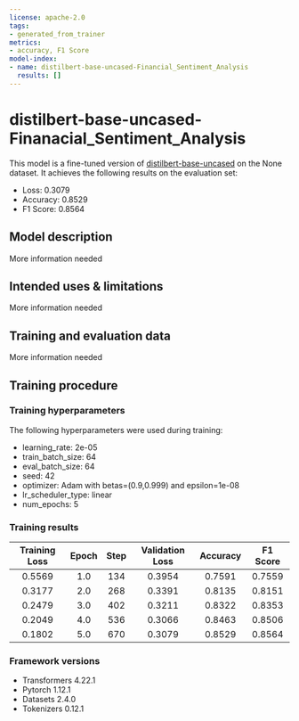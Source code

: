 ```yaml
---
license: apache-2.0
tags:
- generated_from_trainer
metrics:
- accuracy, F1 Score
model-index:
- name: distilbert-base-uncased-Financial_Sentiment_Analysis
  results: []
---
```


<!-- This model card has been generated automatically according to the information the Trainer had access to. You
should probably proofread and complete it, then remove this comment. -->

# distilbert-base-uncased-Finanacial_Sentiment_Analysis

This model is a fine-tuned version of [distilbert-base-uncased](https://huggingface.co/distilbert-base-uncased) on the None dataset.
It achieves the following results on the evaluation set:
- Loss: 0.3079
- Accuracy: 0.8529
- F1 Score: 0.8564

## Model description

More information needed

## Intended uses & limitations

More information needed

## Training and evaluation data

More information needed

## Training procedure

### Training hyperparameters

The following hyperparameters were used during training:
- learning_rate: 2e-05
- train_batch_size: 64
- eval_batch_size: 64
- seed: 42
- optimizer: Adam with betas=(0.9,0.999) and epsilon=1e-08
- lr_scheduler_type: linear
- num_epochs: 5

### Training results

| Training Loss | Epoch | Step | Validation Loss | Accuracy | F1 Score |
|:-------------:|:-----:|:----:|:---------------:|:--------:|:--------:|
| 0.5569        | 1.0   | 134  | 0.3954          | 0.7591   | 0.7559   |
| 0.3177        | 2.0   | 268  | 0.3391          | 0.8135   | 0.8151   |
| 0.2479        | 3.0   | 402  | 0.3211          | 0.8322   | 0.8353   |
| 0.2049        | 4.0   | 536  | 0.3066          | 0.8463   | 0.8506   |
| 0.1802        | 5.0   | 670  | 0.3079          | 0.8529   | 0.8564   |


### Framework versions

- Transformers 4.22.1
- Pytorch 1.12.1
- Datasets 2.4.0
- Tokenizers 0.12.1
